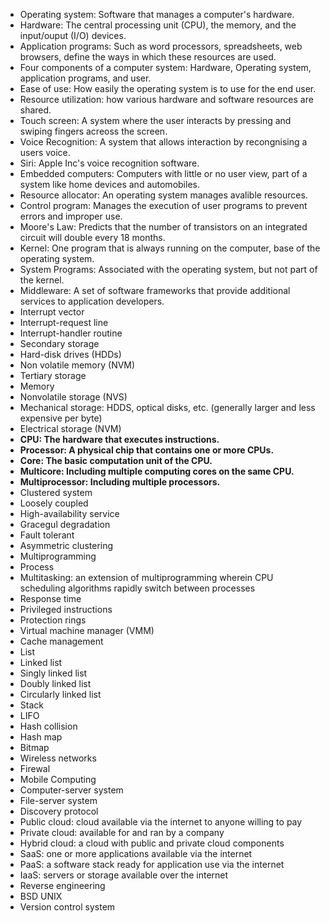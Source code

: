 * Operating system: Software that manages a computer's hardware.
* Hardware: The central processing unit (CPU), the memory, and the input/ouput (I/O) devices.
* Application programs: Such as word processors, spreadsheets, web browsers, define the ways in which these resources are used.
* Four components of a computer system: Hardware, Operating system, application programs, and user.
* Ease of use: How easily the operating system is to use for the end user.
* Resource utilization: how various hardware and software resources are shared.
* Touch screen: A system where the user interacts by pressing and swiping fingers acreoss the screen.
* Voice Recognition: A system that allows interaction by recongnising a users voice.
* Siri: Apple Inc's voice recognition software.
* Embedded computers: Computers with little or no user view, part of a system like home devices and automobiles.
* Resource allocator: An operating system manages avalible resources.
* Control program: Manages the execution of user programs to prevent errors and improper use.
* Moore's Law: Predicts that the number of transistors on an integrated circuit will double every 18 months.
* Kernel: One program that is always running on the computer, base of the operating system.
* System Programs: Associated with the operating system, but not part of the kernel.
* Middleware: A set of software frameworks that provide additional services to application developers.
* Interrupt vector
* Interrupt-request line
* Interrupt-handler routine
* Secondary storage
* Hard-disk drives (HDDs)
* Non volatile memory (NVM)
* Tertiary storage
* Memory
* Nonvolatile storage (NVS)
* Mechanical storage: HDDS, optical disks, etc. (generally larger and less expensive per byte)
* Electrical storage (NVM) 
* **CPU: The hardware that executes instructions.**
* **Processor: A physical chip that contains one or more CPUs.**
* **Core: The basic computation unit of the CPU.**
* **Multicore: Including multiple computing cores on the same CPU.**
* **Multiprocessor: Including multiple processors.**
* Clustered system
* Loosely coupled
* High-availability service
* Gracegul degradation
* Fault tolerant
* Asymmetric clustering
* Multiprogramming
* Process
* Multitasking: an extension of multiprogramming wherein CPU scheduling algorithms rapidly switch between processes
* Response time
* Privileged instructions
* Protection rings
* Virtual machine manager (VMM)
* Cache management
* List
* Linked list
* Singly linked list
* Doubly linked list
* Circularly linked list
* Stack
* LIFO
* Hash collision
* Hash map
* Bitmap
* Wireless networks
* Firewal
* Mobile Computing
* Computer-server system
* File-server system
* Discovery protocol
* Public cloud: cloud available via the internet to anyone willing to pay
* Private cloud: available for and ran by a company
* Hybrid cloud: a cloud with public and private cloud components
* SaaS: one or more applications available via the internet
* PaaS: a software stack ready for application use via the internet
* IaaS: servers or storage available over the internet 
* Reverse engineering
* BSD UNIX
* Version control system
